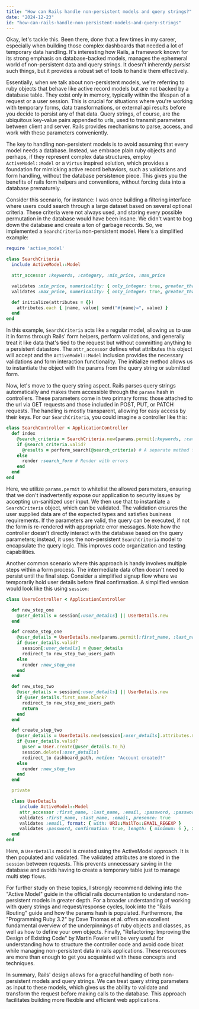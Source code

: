 ```yaml
---
title: "How can Rails handle non-persistent models and query strings?"
date: "2024-12-23"
id: "how-can-rails-handle-non-persistent-models-and-query-strings"
---
```


Okay, let's tackle this. Been there, done that a few times in my career, especially when building those complex dashboards that needed a lot of temporary data handling. It's interesting how Rails, a framework known for its strong emphasis on database-backed models, manages the ephemeral world of non-persistent data and query strings. It doesn't inherently *persist* such things, but it provides a robust set of tools to handle them effectively.

Essentially, when we talk about non-persistent models, we're referring to ruby objects that behave like active record models but are not backed by a database table. They exist only in memory, typically within the lifespan of a request or a user session. This is crucial for situations where you're working with temporary forms, data transformations, or external api results before you decide to persist any of that data. Query strings, of course, are the ubiquitous key-value pairs appended to urls, used to transmit parameters between client and server. Rails provides mechanisms to parse, access, and work with these parameters conveniently.

The key to handling non-persistent models is to avoid assuming that every model needs a database. Instead, we embrace plain ruby objects and perhaps, if they represent complex data structures, employ `ActiveModel::Model` or a `Virtus` inspired solution, which provides a foundation for mimicking active record behaviors, such as validations and form handling, without the database persistence piece. This gives you the benefits of rails form helpers and conventions, without forcing data into a database prematurely.

Consider this scenario, for instance: I was once building a filtering interface where users could search through a large dataset based on several optional criteria. These criteria were not always used, and storing every possible permutation in the database would have been insane. We didn't want to bog down the database and create a ton of garbage records. So, we implemented a `SearchCriteria` non-persistent model. Here's a simplified example:

```ruby
require 'active_model'

class SearchCriteria
  include ActiveModel::Model

  attr_accessor :keywords, :category, :min_price, :max_price

  validates :min_price, numericality: { only_integer: true, greater_than_or_equal_to: 0 }, allow_nil: true
  validates :max_price, numericality: { only_integer: true, greater_than_or_equal_to: :min_price }, allow_nil: true

  def initialize(attributes = {})
    attributes.each { |name, value| send("#{name}=", value) }
  end
end
```

In this example, `SearchCriteria` acts like a regular model, allowing us to use it in forms through Rails' form helpers, perform validations, and generally treat it like data that's tied to the request but without committing anything to a persistent datastore. The `attr_accessor` defines what attributes this object will accept and the `ActiveModel::Model` inclusion provides the necessary validations and form interaction functionality. The initialize method allows us to instantiate the object with the params from the query string or submitted form.

Now, let's move to the query string aspect. Rails parses query strings automatically and makes them accessible through the `params` hash in controllers. These parameters come in two primary forms: those attached to the url via GET requests and those included in POST, PUT, or PATCH requests. The handling is mostly transparent, allowing for easy access by their keys. For our `SearchCriteria`, you could imagine a controller like this:

```ruby
class SearchController < ApplicationController
  def index
    @search_criteria = SearchCriteria.new(params.permit(:keywords, :category, :min_price, :max_price))
    if @search_criteria.valid?
      @results = perform_search(@search_criteria) # A separate method for database querying
    else
      render :search_form # Render with errors
    end
  end
end
```

Here, we utilize `params.permit` to whitelist the allowed parameters, ensuring that we don't inadvertently expose our application to security issues by accepting un-sanitized user input. We then use that to instantiate a `SearchCriteria` object, which can be validated. The validation ensures the user supplied data are of the expected types and satisfies business requirements. If the parameters are valid, the query can be executed, if not the form is re-rendered with appropriate error messages. Note how the controller doesn't directly interact with the database based on the query parameters; instead, it uses the non-persistent `SearchCriteria` model to encapsulate the query logic. This improves code organization and testing capabilities.

Another common scenario where this approach is handy involves multiple steps within a form process. The intermediate data often doesn't need to persist until the final step. Consider a simplified signup flow where we temporarily hold user details before final confirmation. A simplified version would look like this using `session`:

```ruby
class UsersController < ApplicationController

  def new_step_one
    @user_details = session[:user_details] || UserDetails.new
  end

  def create_step_one
    @user_details = UserDetails.new(params.permit(:first_name, :last_name, :email))
    if @user_details.valid?
      session[:user_details] = @user_details
      redirect_to new_step_two_users_path
    else
      render :new_step_one
    end
  end

  def new_step_two
    @user_details = session[:user_details] || UserDetails.new
    if @user_details.first_name.blank?
      redirect_to new_step_one_users_path
      return
    end
  end

  def create_step_two
    @user_details = UserDetails.new(session[:user_details].attributes.merge(params.permit(:password, :password_confirmation)))
    if @user_details.valid?
      @user = User.create(@user_details.to_h)
      session.delete(:user_details)
      redirect_to dashboard_path, notice: "Account created!"
    else
      render :new_step_two
    end
  end

  private

  class UserDetails
     include ActiveModel::Model
     attr_accessor :first_name, :last_name, :email, :password, :password_confirmation
     validates :first_name, :last_name, :email, presence: true
     validates :email, format: { with: URI::MailTo::EMAIL_REGEXP }
     validates :password, confirmation: true, length: { minimum: 6 }, if: -> { password.present? }
  end
end
```

Here, a `UserDetails` model is created using the ActiveModel approach. It is then populated and validated. The validated attributes are stored in the `session` between requests. This prevents unnecessary saving in the database and avoids having to create a temporary table just to manage multi step flows.

For further study on these topics, I strongly recommend delving into the "Active Model" guide in the official rails documentation to understand non-persistent models in greater depth. For a broader understanding of working with query strings and request/response cycles, look into the "Rails Routing" guide and how the params hash is populated. Furthermore, the "Programming Ruby 3.2" by Dave Thomas et al. offers an excellent fundamental overview of the underpinnings of ruby objects and classes, as well as how to define your own objects. Finally, "Refactoring: Improving the Design of Existing Code" by Martin Fowler will be very useful for understanding how to structure the controller code and avoid code bloat while managing non-persistent data in rails applications. These resources are more than enough to get you acquainted with these concepts and techniques.

In summary, Rails' design allows for a graceful handling of both non-persistent models and query strings. We can treat query string parameters as input to these models, which gives us the ability to validate and transform the request before making calls to the database. This approach facilitates building more flexible and efficient web applications.
